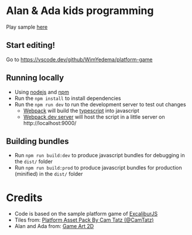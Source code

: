 # Alan & Ada kids programming

Play sample [here](https://wimyedema.github.io/alan-and-ada/)

## Start editing!

Go to https://vscode.dev/github/WimYedema/platform-game

## Running locally

* Using [nodejs](https://nodejs.org/en/) and [npm](https://www.npmjs.com/)
* Run the `npm install` to install dependencies
* Run the `npm run dev` to run the development server to test out changes
   * [Webpack](https://webpack.js.org/) will build the [typescript](https://www.typescriptlang.org/) into javascript
   * [Webpack dev server](https://webpack.js.org/configuration/dev-server/) will host the script in a little server on http://localhost:9000/

## Building bundles

* Run `npm run build:dev` to produce javascript bundles for debugging in the `dist/` folder
* Run `npm run build:prod` to produce javascript bundles for production (minified) in the `dist/` folder

# Credits

* Code is based on the sample platform game of [ExcaliburJS](https://excaliburjs.com)
* Tiles from: [Platform Asset Pack By Cam Tatz (@CamTatz)](https://opengameart.org/content/platformer-asset-pack-1)
* Alan and Ada from: [Game Art 2D](https://www.gameart2d.com/freebies.html)
